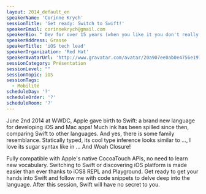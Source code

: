 ```yaml
---
layout: 2014_default_en
speakerName: 'Corinne Krych'
sessionTitle: 'Get ready: Switch to Swift!'
speakerEmail: corinnekrych@gmail.com
speakerBio: " Dev for over 15 years (when you like it you don't really count), I never go too far from coding.\n Polyglot by heart (going beyond the JVM) and addicted to clean code, I like to share and exchange ideas in \nuser groups or conferences. Those days, mobile is my playground, AeroGear my open source family and iOS my platform by heart."
speakerAddress: Grasse
speakerTitle: 'iOS tech lead'
speakerOrganization: 'Red Hat'
speakerAvatarUrl: 'http://www.gravatar.com/avatar/20a907ee0ab0e4756e19727209d0ac64?size=200'
sessionCategory: Présentation
sessionLevel: ""
sessionTopic: iOS
sessionTags:
  - Mobilité
scheduleDay: '?'
scheduleOrder: '?'
scheduleRoom: '?'
---
```


June 2nd 2014 at WWDC, Apple gave birth to Swift: a brand new language for developing iOS and Mac apps! Much ink has been spilled since then, comparing Swift to other languages. And yes, there is some family resemblance. Statically typed, its cool type inference looks similar to ..., I love its sugar syntax like in ... And Woah Closure!

Fully compatible with Apple's native CocoaTouch APIs, no need to learn new vocabulary. Switching to Swift or discovering iOS platform is made easier than ever thanks to iOS8 REPL and Playground. Get ready to get your hands into Swift and follow me with code snippets to delve deep into the language. After this session, Swift will have no secret to you.

